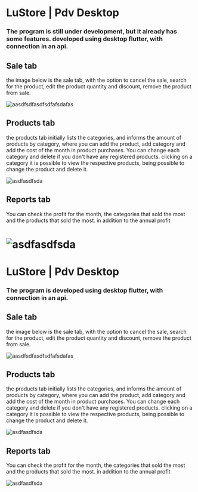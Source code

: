 
# LuStore | Pdv Desktop



### The program is still under development, but it already has some features. developed using desktop flutter, with connection in an api.

##  Sale tab
the image below is the sale tab, with the option to cancel the sale, search for the product, edit the product quantity and discount, remove the product from sale.

![aasdfsdfasdfsdfafsdafas](https://user-images.githubusercontent.com/13892814/134993771-3948475b-7e6c-4d21-a1c6-0d31445a8f3f.PNG)

##  Products tab

the products tab initially lists the categories, and informs the amount of products by category, where you can add the product, add category and add the cost of the month in product purchases.
You can change each category and delete if you don't have any registered products.
clicking on a category it is possible to view the respective products, being possible to change the product and delete it.

![asdfasdfsda](https://user-images.githubusercontent.com/13892814/134994871-bdc7ca34-648a-47e1-97dd-a84e47351b10.PNG)

##  Reports tab

You can check the profit for the month, the categories that sold the most and the products that sold the most. in addition to the annual profit

![asdfasdfsda](https://user-images.githubusercontent.com/13892814/134995289-552f5c96-60d9-4942-bf7f-1ae1fafbf4d8.PNG)
=======
# LuStore | Pdv Desktop



### The program is  developed using desktop flutter, with connection in an api.

##  Sale tab
the image below is the sale tab, with the option to cancel the sale, search for the product, edit the product quantity and discount, remove the product from sale.

![aasdfsdfasdfsdfafsdafas](https://user-images.githubusercontent.com/13892814/134993771-3948475b-7e6c-4d21-a1c6-0d31445a8f3f.PNG)

##  Products tab

the products tab initially lists the categories, and informs the amount of products by category, where you can add the product, add category and add the cost of the month in product purchases.
You can change each category and delete if you don't have any registered products.
clicking on a category it is possible to view the respective products, being possible to change the product and delete it.

![asdfasdfsda](https://user-images.githubusercontent.com/13892814/134994871-bdc7ca34-648a-47e1-97dd-a84e47351b10.PNG)

##  Reports tab

You can check the profit for the month, the categories that sold the most and the products that sold the most. in addition to the annual profit

![asdfasdfsda](https://user-images.githubusercontent.com/13892814/134995289-552f5c96-60d9-4942-bf7f-1ae1fafbf4d8.PNG)
